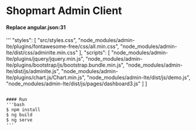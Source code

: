 # Shopmart Admin Client

#### Replace angular.json:31
'''
"styles": [
    "src/styles.css",
    "node_modules/admin-lte/plugins/fontawesome-free/css/all.min.css",
    "node_modules/admin-lte/dist/css/adminlte.min.css"
    ],
    "scripts": [
        "node_modules/admin-lte/plugins/jquery/jquery.min.js",
        "node_modules/admin-lte/plugins/bootstrap/js/bootstrap.bundle.min.js",
        "node_modules/admin-lte/dist/js/adminlte.js",
        "node_modules/admin-lte/plugins/chart.js/Chart.min.js",
        "node_modules/admin-lte/dist/js/demo.js",
        "node_modules/admin-lte/dist/js/pages/dashboard3.js"
    ]
]
```

#### Run 
'''bash
$ npm install
$ ng build
$ ng serve
'''